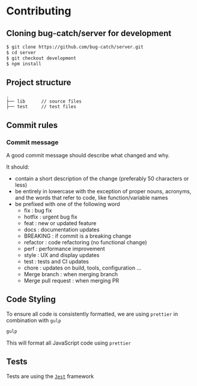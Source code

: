 # Contributing


## Cloning bug-catch/server for development

```bash
$ git clone https://github.com/bug-catch/server.git
$ cd server
$ git checkout development
$ npm install
```


## Project structure

```
.
├── lib      // source files
├── test     // test files
```


## Commit rules

### Commit message

A good commit message should describe what changed and why.

It should:
  - contain a short description of the change (preferably 50 characters or less)
  - be entirely in lowercase with the exception of proper nouns, acronyms, and the words that refer to code, like function/variable names
  - be prefixed with one of the following word
    - fix : bug fix
    - hotfix : urgent bug fix
    - feat : new or updated feature
    - docs : documentation updates
    - BREAKING : if commit is a breaking change
    - refactor : code refactoring (no functional change)
    - perf : performance improvement
    - style : UX and display updates
    - test : tests and CI updates
    - chore : updates on build, tools, configuration ...
    - Merge branch : when merging branch
    - Merge pull request : when merging PR


## Code Styling

To ensure all code is consistently formatted, we are using `prettier` in combination with `gulp`

```bash
gulp
```

This will format all JavaScript code using `prettier`


## Tests

Tests are using the [`Jest`](https://jestjs.io/) framework
